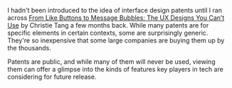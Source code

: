 I hadn't been introduced to the idea of interface design patents until I ran across [From Like Buttons to Message Bubbles: The UX Designs You Can’t Use](https://onezero.medium.com/ui-ux-patterns-you-literally-cannot-design-design-patents-from-tech-companies-21ae9643dc9e) by Christie Tang a few months back. While many patents are for specific elements in certain contexts, some are surprisingly generic. They're so inexpensive that some large companies are buying them up by the thousands.

Patents are public, and while many of them will never be used, viewing them can offer a glimpse into the kinds of features key players in tech are considering for future release.
